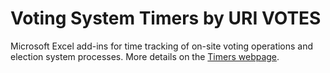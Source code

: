 # Voting System Timers by URI VOTES

Microsoft Excel add-ins for time tracking of on-site voting operations
and election system processes. More details on the
[Timers webpage](https://web.uri.edu/urivotes/timers/).
